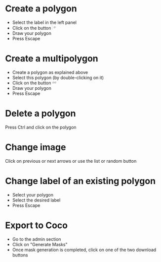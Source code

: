 # Create a polygon
- Select the label in the left panel
- Click on the button ![button_1_poly.png](doc/button_1_poly.png)
- Draw your polygon
- Press Escape

# Create a multipolygon
- Create a polygon as explained above
- Select this polygon (by double-clicking on it)
- Click on the button ![button_2_poly.png](doc/button_2_poly.png)
- Draw your polygon
- Press Escape

# Delete a polygon
Press Ctrl and click on the polygon

# Change image
Click on previous or next arrows or use the list or random button

# Change label of an existing polygon
- Select your polygon
- Select the desired label
- Press Escape

# Export to Coco
- Go to the admin section
- Click on "Generate Masks"
- Once mask generation is completed, click on one of the two download buttons